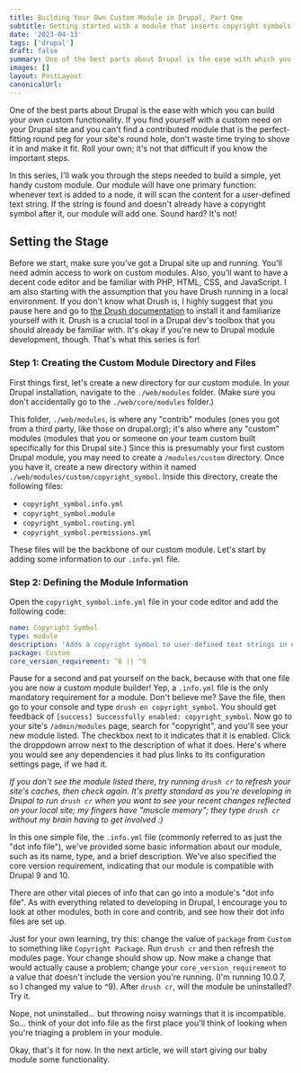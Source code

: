 ```yaml
---
title: Building Your Own Custom Module in Drupal, Part One
subtitle: Getting started with a module that inserts copyright symbols into text
date: '2023-04-13'
tags: ['drupal']
draft: false
summary: One of the best parts about Drupal is the ease with which you can build your own custom functionality. If you find yourself with a custom need on your Drupal site and you can't find a contributed module that is the perfect-fitting round peg for your site's round hole, don't waste time trying to shove it in and make it fit. Roll your own; it's not that difficult if you know the important steps.
images: []
layout: PostLayout
canonicalUrl:
---
```


One of the best parts about Drupal is the ease with which you can build your own custom functionality. If you find yourself with a custom need on your Drupal site and you can't find a contributed module that is the perfect-fitting round peg for your site's round hole, don't waste time trying to shove it in and make it fit. Roll your own; it's not that difficult if you know the important steps.

In this series, I'll walk you through the steps needed to build a simple, yet handy custom module. Our module will have one primary function: whenever text is added to a node, it will scan the content for a user-defined text string. If the string is found and doesn't already have a copyright symbol after it, our module will add one. Sound hard? It's not!

## Setting the Stage

Before we start, make sure you've got a Drupal site up and running. You'll need admin access to work on custom modules. Also, you'll want to have a decent code editor and be familiar with PHP, HTML, CSS, and JavaScript. I am also starting with the assumption that you have Drush running in a local environment. If you don't know what Drush is, I highly suggest that you pause here and go to [the Drush documentation](https://drush.org) to install it and familiarize yourself with it. Drush is a crucial tool in a Drupal dev's toolbox that you should already be familiar with. It's okay if you're new to Drupal module development, though. That's what this series is for!

### Step 1: Creating the Custom Module Directory and Files

First things first, let's create a new directory for our custom module. In your Drupal installation, navigate to the `./web/modules` folder. (Make sure you don't accidentally go to the `./web/core/modules` folder.)

This folder, `./web/modules`, is where any "contrib" modules (ones you got from a third party, like those on drupal.org); it's also where any "custom" modules (modules that you or someone on your team custom built specifically for this Drupal site.) Since this is presumably your first custom Drupal module, you may need to create a `/modules/custom` directory. Once you have it, create a new directory within it named `./web/modules/custom/copyright_symbol`. Inside this directory, create the following files:

- `copyright_symbol.info.yml`
- `copyright_symbol.module`
- `copyright_symbol.routing.yml`
- `copyright_symbol.permissions.yml`

These files will be the backbone of our custom module. Let's start by adding some information to our `.info.yml` file.

### Step 2: Defining the Module Information

Open the `copyright_symbol.info.yml` file in your code editor and add the following code:

```yaml
name: Copyright Symbol
type: module
description: 'Adds a copyright symbol to user-defined text strings in nodes.'
package: Custom
core_version_requirement: ^8 || ^9
```

Pause for a second and pat yourself on the back, because with that one file you are now a custom module builder! Yep, a `.info.yml` file is the only mandatory requirement for a module. Don't believe me? Save the file, then go to your console and type `drush en copyright_symbol`. You should get feedback of `[success] Successfully enabled: copyright_symbol`. Now go to your site's `/admin/modules` page, search for "copyright", and you'll see your new module listed. The checkbox next to it indicates that it is enabled. Click the droppdown arrow next to the description of what it does. Here's where you would see any dependencies it had plus links to its configuration settings page, if we had it.

_If you don't see the module listed there, try running `drush cr` to refresh your site's caches, then check again. It's pretty standard as you're developing in Drupal to run `drush cr` when you want to see your recent changes reflected on your local site; my fingers have "muscle memory"; they type `drush cr` without my brain having to get involved :)_

In this one simple file, the `.info.yml` file (commonly referred to as just the "dot info file"), we've provided some basic information about our module, such as its name, type, and a brief description. We've also specified the core version requirement, indicating that our module is compatible with Drupal 9 and 10.

There are other vital pieces of info that can go into a module's "dot info file". As with everything related to developing in Drupal, I encourage you to look at other modules, both in core and contrib, and see how their dot info files are set up.

Just for your own learning, try this: change the value of `package` from `Custom` to something like `Copyright Package`. Run `drush cr` and then refresh the modules page. Your change should show up. Now make a change that would actually cause a problem; change your `core_version_requirement` to a value that doesn't include the version you're running. (I'm running 10.0.7, so I changed my value to ^9). After `drush cr`, will the module be uninstalled? Try it.

Nope, not uninstalled... but throwing noisy warnings that it is incompatible. So... think of your dot info file as the first place you'll think of looking when you're triaging a problem in your module.

Okay, that's it for now. In the next article, we will start giving our baby module some functionality.
